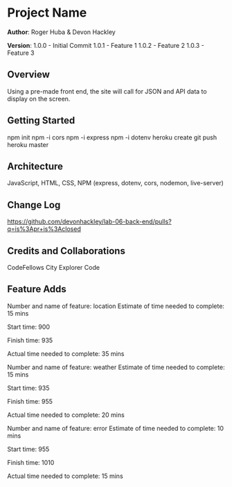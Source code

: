 # Project Name

**Author**: Roger Huba & Devon Hackley

**Version**: 
1.0.0 - Initial Commit 
1.0.1 - Feature 1
1.0.2 - Feature 2
1.0.3 - Feature 3

## Overview
Using a pre-made front end, the site will call for JSON and API data to display on the screen.

## Getting Started
npm init
npm -i cors
npm -i express
npm -i dotenv
heroku create
git push heroku master

## Architecture
JavaScript, HTML, CSS, NPM (express, dotenv, cors, nodemon, live-server)

## Change Log
https://github.com/devonhackley/lab-06-back-end/pulls?q=is%3Apr+is%3Aclosed

## Credits and Collaborations
CodeFellows City Explorer Code

## Feature Adds

Number and name of feature: location
Estimate of time needed to complete: 15 mins

Start time: 900

Finish time: 935

Actual time needed to complete: 35 mins

Number and name of feature: weather
Estimate of time needed to complete: 15 mins

Start time: 935

Finish time: 955

Actual time needed to complete: 20 mins


Number and name of feature: error
Estimate of time needed to complete: 10 mins

Start time: 955

Finish time: 1010

Actual time needed to complete: 15 mins

